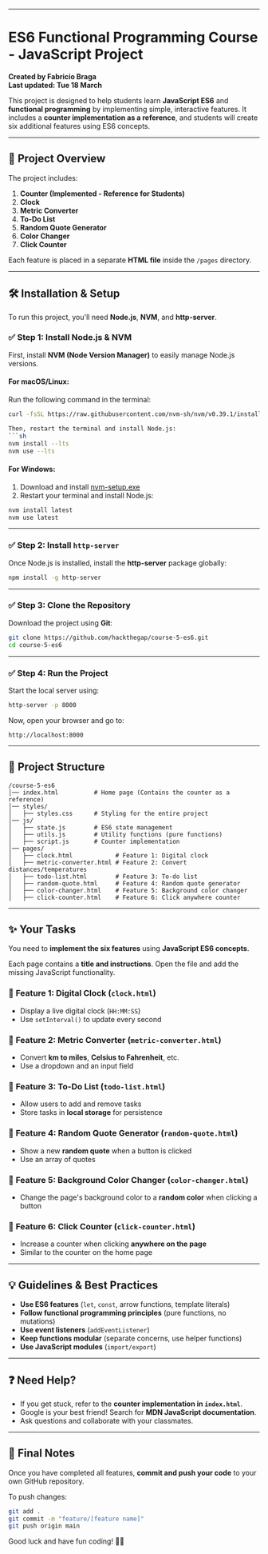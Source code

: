 
---

# ES6 Functional Programming Course - JavaScript Project
**Created by Fabricio Braga**  
**Last updated: Tue 18 March**  

This project is designed to help students learn **JavaScript ES6** and **functional programming** by implementing simple, interactive features. It includes a **counter implementation as a reference**, and students will create six additional features using ES6 concepts.

---

## 🚀 **Project Overview**
The project includes:
1. **Counter (Implemented - Reference for Students)**
2. **Clock**
3. **Metric Converter**
4. **To-Do List**
5. **Random Quote Generator**
6. **Color Changer**
7. **Click Counter**

Each feature is placed in a separate **HTML file** inside the `/pages` directory.

---

## 🛠 **Installation & Setup**
To run this project, you'll need **Node.js**, **NVM**, and **http-server**.

### ✅ **Step 1: Install Node.js & NVM**
First, install **NVM (Node Version Manager)** to easily manage Node.js versions.

#### **For macOS/Linux:**
Run the following command in the terminal:
```sh
curl -fsSL https://raw.githubusercontent.com/nvm-sh/nvm/v0.39.1/install.sh | bash

Then, restart the terminal and install Node.js:
```sh
nvm install --lts
nvm use --lts
```

#### **For Windows:**
1. Download and install [nvm-setup.exe](https://github.com/coreybutler/nvm-windows/releases)
2. Restart your terminal and install Node.js:
```sh
nvm install latest
nvm use latest
```

---

### ✅ **Step 2: Install `http-server`**
Once Node.js is installed, install the **http-server** package globally:
```sh
npm install -g http-server
```

---

### ✅ **Step 3: Clone the Repository**
Download the project using **Git**:
```sh
git clone https://github.com/hackthegap/course-5-es6.git
cd course-5-es6
```

---

### ✅ **Step 4: Run the Project**
Start the local server using:
```sh
http-server -p 8000
```

Now, open your browser and go to:
```
http://localhost:8000
```

---

## 📂 **Project Structure**
```
/course-5-es6
│── index.html          # Home page (Contains the counter as a reference)
│── styles/
│   ├── styles.css      # Styling for the entire project
│── js/
│   ├── state.js        # ES6 state management
│   ├── utils.js        # Utility functions (pure functions)
│   ├── script.js       # Counter implementation
│── pages/
│   ├── clock.html            # Feature 1: Digital clock
│   ├── metric-converter.html # Feature 2: Convert distances/temperatures
│   ├── todo-list.html        # Feature 3: To-do list
│   ├── random-quote.html     # Feature 4: Random quote generator
│   ├── color-changer.html    # Feature 5: Background color changer
│   ├── click-counter.html    # Feature 6: Click anywhere counter
```

---

## ✨ **Your Tasks**
You need to **implement the six features** using **JavaScript ES6 concepts**.

Each page contains a **title and instructions**. Open the file and add the missing JavaScript functionality.

### 🔹 **Feature 1: Digital Clock (`clock.html`)**
- Display a live digital clock (`HH:MM:SS`)
- Use `setInterval()` to update every second

### 🔹 **Feature 2: Metric Converter (`metric-converter.html`)**
- Convert **km to miles**, **Celsius to Fahrenheit**, etc.
- Use a dropdown and an input field

### 🔹 **Feature 3: To-Do List (`todo-list.html`)**
- Allow users to add and remove tasks
- Store tasks in **local storage** for persistence

### 🔹 **Feature 4: Random Quote Generator (`random-quote.html`)**
- Show a new **random quote** when a button is clicked
- Use an array of quotes

### 🔹 **Feature 5: Background Color Changer (`color-changer.html`)**
- Change the page's background color to a **random color** when clicking a button

### 🔹 **Feature 6: Click Counter (`click-counter.html`)**
- Increase a counter when clicking **anywhere on the page**
- Similar to the counter on the home page

---

## 💡 **Guidelines & Best Practices**
- **Use ES6 features** (`let`, `const`, arrow functions, template literals)
- **Follow functional programming principles** (pure functions, no mutations)
- **Use event listeners** (`addEventListener`)
- **Keep functions modular** (separate concerns, use helper functions)
- **Use JavaScript modules** (`import/export`)

---

## ❓ **Need Help?**
- If you get stuck, refer to the **counter implementation in `index.html`**.
- Google is your best friend! Search for **MDN JavaScript documentation**.
- Ask questions and collaborate with your classmates.

---

## 📌 **Final Notes**
Once you have completed all features, **commit and push your code** to your own GitHub repository.

To push changes:
```sh
git add .
git commit -m "feature/[feature name]"
git push origin main
```

Good luck and have fun coding! 🚀😃
